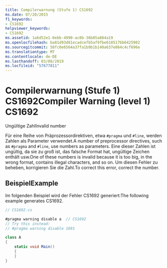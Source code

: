 ```yaml
---
title: Compilerwarnung (Stufe 1) CS1692
ms.date: 07/20/2015
f1_keywords:
- CS1692
helpviewer_keywords:
- CS1692
ms.assetid: 1a6d52e1-0ebb-4990-ac0b-36b05a884a19
ms.openlocfilehash: ba81d93d81ecadcefb5af9fbe610517bb6425902
ms.sourcegitcommit: 58fc0e6564a37fa1b9b1b140a637e864c4cf696e
ms.translationtype: MT
ms.contentlocale: de-DE
ms.lasthandoff: 03/08/2019
ms.locfileid: "57677811"
---
```

# <a name="compiler-warning-level-1-cs1692"></a><span data-ttu-id="e64a6-102">Compilerwarnung (Stufe 1) CS1692</span><span class="sxs-lookup"><span data-stu-id="e64a6-102">Compiler Warning (level 1) CS1692</span></span>

<span data-ttu-id="e64a6-103">Ungültige Zahl</span><span class="sxs-lookup"><span data-stu-id="e64a6-103">Invalid number</span></span>

<span data-ttu-id="e64a6-104">Für eine Reihe von Präprozessordirektiven, etwa `#pragma` und `#line`, werden Zahlen als Parameter verwendet.</span><span class="sxs-lookup"><span data-stu-id="e64a6-104">A number of preprocessor directives, such as `#pragma` and `#line`, use numbers as parameters.</span></span> <span data-ttu-id="e64a6-105">Eine dieser Zahlen ist ungültig, da sie zu groß ist, das falsche Format hat, ungültige Zeichen enthält usw.</span><span class="sxs-lookup"><span data-stu-id="e64a6-105">One of these numbers is invalid because it is too big, in the wrong format, contains illegal characters, and so on.</span></span> <span data-ttu-id="e64a6-106">Um diesen Fehler zu beheben, korrigieren Sie die Zahl.</span><span class="sxs-lookup"><span data-stu-id="e64a6-106">To correct this error, correct the number.</span></span>

## <a name="example"></a><span data-ttu-id="e64a6-107">Beispiel</span><span class="sxs-lookup"><span data-stu-id="e64a6-107">Example</span></span>

<span data-ttu-id="e64a6-108">Im folgenden Beispiel wird der Fehler CS1692 generiert:</span><span class="sxs-lookup"><span data-stu-id="e64a6-108">The following example generates CS1692.</span></span>

```csharp
// CS1692.cs

#pragma warning disable a  // CS1692
// Try this instead:
// #pragma warning disable 1691

class A
{
    static void Main()
    {
    }
}
```
